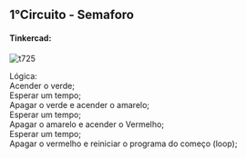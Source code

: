 <h2>1°Circuito - Semaforo</h2>

<h4>Tinkercad: </h4>

![t725](https://user-images.githubusercontent.com/72233926/159550043-e3a9dc5b-1b30-4270-95f3-f2e5e9be04ac.png)

<p> 
    Lógica: <br>
    Acender o verde; <br>
    Esperar um tempo; <br>
    Apagar o verde e acender o amarelo; <br>
    Esperar um tempo; <br>
    Apagar o amarelo e acender o Vermelho; <br>
    Esperar um tempo; <br>
    Apagar o vermelho e reiniciar o programa do começo (loop);
</p>
